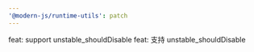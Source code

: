 ```yaml
---
'@modern-js/runtime-utils': patch
---
```


feat: support unstable_shouldDisable
feat: 支持 unstable_shouldDisable
